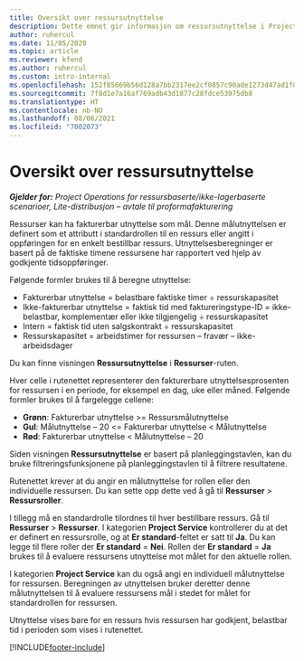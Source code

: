 ```yaml
---
title: Oversikt over ressursutnyttelse
description: Dette emnet gir informasjon om ressursutnyttelse i Project Operations.
author: ruhercul
ms.date: 11/05/2020
ms.topic: article
ms.reviewer: kfend
ms.author: ruhercul
ms.custom: intro-internal
ms.openlocfilehash: 152f85669b56d128a7bb2317ee2cf0857c90ade1273d47ad1f0f387e00a6bbd8
ms.sourcegitcommit: 7f8d1e7a16af769adb43d1877c28fdce53975db8
ms.translationtype: HT
ms.contentlocale: nb-NO
ms.lasthandoff: 08/06/2021
ms.locfileid: "7002073"
---
```

# <a name="resource-utilization-overview"></a>Oversikt over ressursutnyttelse

_**Gjelder for:** Project Operations for ressursbaserte/ikke-lagerbaserte scenarioer, Lite-distribusjon – avtale til proformafakturering_

Ressurser kan ha fakturerbar utnyttelse som mål. Denne målutnyttelsen er definert som et attributt i standardrollen til en ressurs eller angitt i oppføringen for en enkelt bestillbar ressurs. Utnyttelsesberegninger er basert på de faktiske timene ressursene har rapportert ved hjelp av godkjente tidsoppføringer.

Følgende formler brukes til å beregne utnyttelse:

  - Fakturerbar utnyttelse = belastbare faktiske timer ÷ ressurskapasitet
  - Ikke-fakturerbar utnyttelse = faktisk tid med faktureringstype-ID = ikke-belastbar, komplementær eller ikke tilgjengelig ÷ ressurskapasitet
  - Intern = faktisk tid uten salgskontrakt ÷ ressurskapasitet
  - Ressurskapasitet = arbeidstimer for ressursen – fravær – ikke-arbeidsdager

Du kan finne visningen **Ressursutnyttelse** i **Ressurser**-ruten.

Hver celle i rutenettet representerer den fakturerbare utnyttelsesprosenten for ressursen i en periode, for eksempel en dag, uke eller måned. Følgende formler brukes til å fargelegge cellene:

  - **Grønn**: Fakturerbar utnyttelse >= Ressursmålutnyttelse
  - **Gul**: Målutnyttelse – 20 <= Fakturerbar utnyttelse < Målutnyttelse
  - **Rød**: Fakturerbar utnyttelse < Målutnyttelse – 20

Siden visningen **Ressursutnyttelse** er basert på planleggingstavlen, kan du bruke filtreringsfunksjonene på planleggingstavlen til å filtrere resultatene.

Rutenettet krever at du angir en målutnyttelse for rollen eller den individuelle ressursen. Du kan sette opp dette ved å gå til **Ressurser** > **Ressursroller**.

I tillegg må en standardrolle tilordnes til hver bestillbare ressurs. Gå til **Ressurser** > **Ressurser**. I kategorien **Project Service** kontrollerer du at det er definert en ressursrolle, og at **Er standard**-feltet er satt til **Ja**. Du kan legge til flere roller der **Er standard** = **Nei**. Rollen der **Er standard** = **Ja** brukes til å evaluere ressursens utnyttelse mot målet for den aktuelle rollen.

I kategorien **Project Service** kan du også angi en individuell målutnyttelse for ressursen. Beregningen av utnyttelsen bruker deretter denne målutnyttelsen til å evaluere ressursens mål i stedet for målet for standardrollen for ressursen.

Utnyttelse vises bare for en ressurs hvis ressursen har godkjent, belastbar tid i perioden som vises i rutenettet.


[!INCLUDE[footer-include](../includes/footer-banner.md)]
